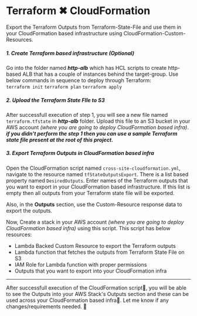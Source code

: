# Terraform ✖ CloudFormation

Export the Terraform Outputs from Terraform-State-File and use them in your CloudFormation based infrastructure using CloudFormation-Custom-Resources.

##### 1. Create Terraform based infrastructure _(Optional)_
Go into the folder named _**http-alb**_ which has HCL scripts to create http-based ALB that has a couple of instances behind the target-group.
Use below commands in sequence to deploy through Terraform:  
`terraform init`
`terraform plan`
`terraform apply`

##### 2. Upload the Terraform State FIle to S3
   After successfull execution of step 1, you will see a new file named `terraform.tfstate` in _**http-alb**_ folder. Upload this file to an S3 bucket in your AWS account _(where you are going to deploy CloudFormation based infra)_.
   _**if you didn't perform the step 1 then you can use a sample Terraform state file present at the root of this project.**_

##### 3. Export Terraform Outputs in CloudFormation based infra
Open the CloudFormation script named `cross-site-cloudformation.yml`, navigate to the resource named `tfStateOutputsExport`. There is a list based property named `DesiredOutputs`. Enter names of the Terraform outputs that you want to export in your CloudFormation based infrastructure. If this list is empty then all outputs from your Terraform state file will be exported.

Also, in the **Outputs** section, use the Custom-Resource response data to export the outputs.

Now, Create a stack in your AWS account _(where you are going to deploy CloudFormation based infra)_ using this script. This script has below resources:
- Lambda Backed Custom Resource to export the Terraform outputs
- Lambda function that fetches the outputs from Terraform State File on S3
- IAM Role for Lambda function with proper permissions
- Outputs that you want to export into your CloudFormation infra

---
After successfull execution of the CloudFormation script🚀, you will be able to see the Outputs into your AWS Stack's Outputs section and these can be used across your CloudFormation based infra🎊.
Let me know if any changes/requirements needed. 🙂 
